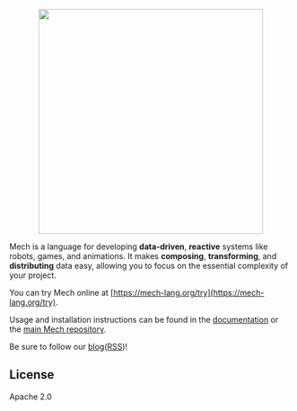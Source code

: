 <p align="center">
  <img width="400px" src="https://mech-lang.org/img/logo.png">
</p>

Mech is a language for developing **data-driven**, **reactive** systems like robots, games, and animations. It makes **composing**, **transforming**, and **distributing** data easy, allowing you to focus on the essential complexity of your project. 

You can try Mech online at [https://mech-lang.org/try](https://mech-lang.org/try).

Usage and installation instructions can be found in the [documentation](https://mech-lang.org/#/docs/index.mec) or the [main Mech repository](https://github.com/mech-lang/mech).

Be sure to follow our [blog](https://mech-lang.org/blog/)([RSS](https://mech-lang.org/feed.xml))!

## License

Apache 2.0